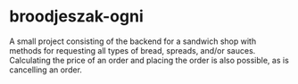 # broodjeszak-ogni

A small project consisting of the backend for a sandwich shop with methods for requesting all types of bread, spreads, and/or sauces.
Calculating the price of an order and placing the order is also possible, as is cancelling an order.
